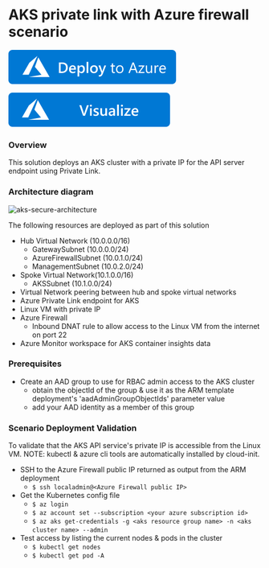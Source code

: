 # AKS private link with Azure firewall scenario

[![Deploy To Azure](https://raw.githubusercontent.com/Azure/azure-quickstart-templates/master/1-CONTRIBUTION-GUIDE/images/deploytoazure.svg?sanitize=true)](https://portal.azure.com/#create/Microsoft.Template/uri/https%3A%2F%2Fraw.githubusercontent.com%2FAzure%2Fazure-quickstart-templates%2Fmaster%2F301-aks-private-endpoint-firewall%2Fazuredeploy.json)

[![Visualize](https://raw.githubusercontent.com/Azure/azure-quickstart-templates/master/1-CONTRIBUTION-GUIDE/images/visualizebutton.svg?sanitize=true)](http://armviz.io/#/?load=https%3A%2F%2Fraw.githubusercontent.com%2FAzure%2Fazure-quickstart-templates%2Fmaster%2F301-aks-private-endpoint-firewall%2Fazuredeploy.json)    

### Overview

This solution deploys an AKS cluster with a private IP for the API server endpoint using Private Link.

### Architecture diagram

![aks-secure-architecture](https://portal.azure.com/#create/Microsoft.Template/uri/https%3A%2F%2Fraw.githubusercontent.com%2FAzure%2Fazure-quickstart-templates%2Fmaster%2F301-aks-private-endpoint-firewall%2Fimages/secure-aks-architecture.png "AKS Secure Architecture")

The following resources are deployed as part of this solution

- Hub Virtual Network (10.0.0.0/16)
  - GatewaySubnet (10.0.0.0/24)
  - AzureFirewallSubnet (10.0.1.0/24)
  - ManagementSubnet (10.0.2.0/24)
- Spoke Virtual Network(10.1.0.0/16)
  - AKSSubnet (10.1.0.0/24)
- Virtual Network peering between hub and spoke virtual networks
- Azure Private Link endpoint for AKS
- Linux VM with private IP
- Azure Firewall
  - Inbound DNAT rule to allow access to the Linux VM from the internet on port 22
- Azure Monitor workspace for AKS container insights data

### Prerequisites
- Create an AAD group to use for RBAC admin access to the AKS cluster
  - obtain the objectId of the group & use it as the ARM template deployment's 'aadAdminGroupObjectIds' parameter value
  - add your AAD identity as a member of this group

### Scenario Deployment Validation

To validate that the AKS API service's private IP is accessible from the Linux VM. 
NOTE: kubectl & azure cli tools are automatically installed by cloud-init.
- SSH to the Azure Firewall public IP returned as output from the ARM deployment
  - `$ ssh localadmin@<Azure Firewall public IP>`
- Get the Kubernetes config file
  - `$ az login`
  - `$ az account set --subscription <your azure subscription id>`
  - `$ az aks get-credentials -g <aks resource group name> -n <aks cluster name> --admin`
- Test access by listing the current nodes & pods in the cluster
  - `$ kubectl get nodes`
  - `$ kubectl get pod -A`

